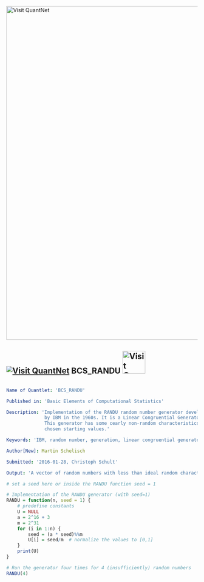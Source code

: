 
[<img src="https://github.com/QuantLet/Styleguide-and-FAQ/blob/master/pictures/banner.png" width="880" alt="Visit QuantNet">](http://quantlet.de/index.php?p=info)

## [<img src="https://github.com/QuantLet/Styleguide-and-Validation-procedure/blob/master/pictures/qloqo.png" alt="Visit QuantNet">](http://quantlet.de/) **BCS_RANDU** [<img src="https://github.com/QuantLet/Styleguide-and-Validation-procedure/blob/master/pictures/QN2.png" width="60" alt="Visit QuantNet 2.0">](http://quantlet.de/d3/ia)

```yaml

Name of Quantlet: 'BCS_RANDU'

Published in: 'Basic Elements of Computational Statistics'

Description: 'Implementation of the RANDU random number generator developed
              by IBM in the 1960s. It is a Linear Congruential Generator procedure.
              This generator has some cearly non-random characteristics, due to badly
              chosen starting values.'

Keywords: 'IBM, random number, generation, linear congruential generator, starting'

Author[New]: Martin Schelisch

Submitted: '2016-01-28, Christoph Schult'

Output: 'A vector of random numbers with less than ideal random characteristics'
```


```r
# set a seed here or inside the RANDU function seed = 1

# Implementation of the RANDU generator (with seed=1)
RANDU = function(n, seed = 1) {
    # predefine constants
    U = NULL
    a = 2^16 + 3
    m = 2^31
    for (i in 1:n) {
        seed = (a * seed)%%m
        U[i] = seed/m  # normalize the values to [0,1]
    }
    print(U)
}

# Run the generator four times for 4 (insufficiently) random numbers
RANDU(4)
```
